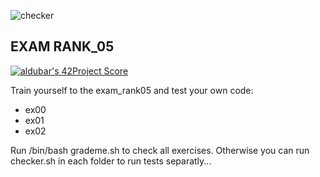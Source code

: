 ![checker](https://github.com/busshi/exam_rank05/actions/workflows/checker.yml/badge.svg)

## EXAM RANK_05
[![aldubar's 42Project Score](https://badge42.herokuapp.com/api/project/aldubar/Exam%20Rank%2005)](https://github.com/JaeSeoKim/badge42)

Train yourself to the exam_rank05 and test your own code:
- ex00
- ex01
- ex02


Run /bin/bash grademe.sh to check all exercises. Otherwise you can run checker.sh in each folder to run tests separatly...
